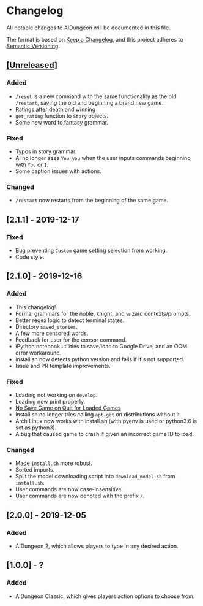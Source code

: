 # Changelog
All notable changes to AIDungeon will be documented in this file.

The format is based on [Keep a Changelog](https://keepachangelog.com/en/1.0.0/),
and this project adheres to [Semantic Versioning](https://semver.org/spec/v2.0.0.html).

## [[Unreleased]](https://github.com/AIDungeon/AIDungeon/compare/master...develop)

### Added

- `/reset` is a new command with the same functionality as the
old `/restart`, saving the old and beginning a brand new game.
- Ratings after death and winning
- `get_rating` function to `Story` objects.
- Some new word to fantasy grammar.

### Fixed

- Typos in story grammar.
- AI no longer sees `You you` when the user inputs commands beginning with `You` or `I`.
- Some caption issues with actions.

### Changed

- `/restart` now restarts from the beginning of the same game.

## [2.1.1] - 2019-12-17

### Fixed

- Bug preventing `Custom` game setting selection from working.
- Code style.

## [2.1.0] - 2019-12-16

### Added
- This changelog!
- Formal grammars for the noble, knight, and wizard contexts/prompts.
- Better regex logic to detect terminal states.
- Directory `saved_stories`.
- A few more censored words.
- Feedback for user for the censor command.
- iPython notebook utilities to save/load to Google Drive, and an OOM error workaround.
- install.sh now detects python version and fails if it's not supported.
- Issue and PR template improvements.

### Fixed
- Loading not working on `develop`.
- Loading now print properly.
- [No Save Game on Quit for Loaded Games](https://github.com/AIDungeon/AIDungeon/issues/97)
- install.sh no longer tries calling `apt-get` on distributions without it.
- Arch Linux now works with install.sh (with pyenv is used or python3.6 is set as python3).
- A bug that caused game to crash if given an incorrect game ID to load.

### Changed
- Made `install.sh` more robust.
- Sorted imports.
- Split the model downloading script into `download_model.sh` from `install.sh`.
- User commands are now case-insensitive.
- User commands are now denoted with the prefix `/`.

## [2.0.0] - 2019-12-05

### Added
- AIDungeon 2, which allows players to type in any desired action.

## [1.0.0] - ?

### Added
- AiDungeon Classic, which gives players action options to choose from.
